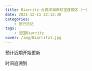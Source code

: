 ```yaml
---
title: Biarritz-大西洋海岸珍宝度假区（一）
date: 2021-12-11 22:12:30
categories:
    - 旅行日记
tags:
    - 法国Biarritz
cover: /img/Biarritz1.jpg
---
```


预计近期开始更新

时间追溯到